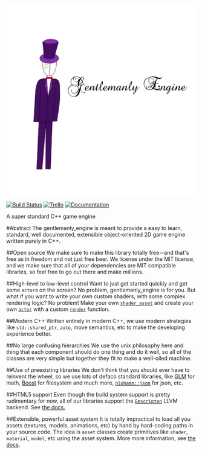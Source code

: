 
![Gentlemanly Engine](logo.png)

[![Build Status](https://travis-ci.org/gentlemans/gentlemanly-engine.svg?branch=master)](https://travis-ci.org/gentlemans/gentlemanly-engine) [![Trello](https://img.shields.io/badge/trello-online-green.svg)](https://trello.com/b/PyLZzMbi/gentlemanly-engine) [ ![Documentation](https://img.shields.io/badge/documentation-online-green.svg)](doc/README.md)

A super standard C++ game engine

#Abstract
The gentlemanly_engine is meant to provide a easy to learn, standard, well documented, extensible object-oriented 2D game engine written purely in C++.

##Open source
We make sure to make this library totally free--and that's free as in freedom and not just free beer. We license under the MIT license, and we make sure that all of your dependencies are MIT compatible libraries, so feel free to go out there and make millions.

##High-level to low-level control
Want to just get started quickly and get some `actor`s on the screen? No problem, gentlemanly_engine is for you. But what if you want to write your own custom shaders, with some complex rendering logic? No problem! Make your own [`shader_asset`](https://gentlemans.github.io/gentlemanly_engine/classge_1_1shader__asset.html) and create your own [`actor`](https://gentlemans.github.io/gentlemanly_engine/classge_1_1actor.html) with a custom [`render`](https://gentlemans.github.io/gentlemanly_engine/classge_1_1actor.html#acfbb095d71e6348c57cc56d121a1b643) function. 

##Modern C++
Written entirely in modern C++, we use modern strategies like `std::shared_ptr`, `auto`, move semantics, etc to make the developing experience better.

##No large confusing hierarchies
We use the unix philosophy here and thing that each component should do one thing and do it well, so all of the classes are very simple but together they fit to make a well-oiled machine.

##Use of preexisting libraries
We don't think that you should ever have to reinvent the wheel, so we use lots of defaco standard libraries, like [GLM](https://github.com/g-truc/glm) for math, [Boost](http://www.boost.org) for filesystem and much more, [`nlohamn::json`](https://github.com/nlohmann/json) for json, etc.

##HTML5 support
Even though the build system support is pretty rudimentary for now, all of our libraries support the [`Emscripten`](https://kripken.github.io/emscripten-site/#) LLVM backend. See [the docs.](doc/COMPILING_WITH_EMSCRIPTEN.md)

##Extensible, powerful asset system
It is totally impractical to load all you assets (textures, models, animations, etc) by hand by hard-coding paths in your source code. The idea is `asset` classes create primitives like `shader`, `material`, `model`, etc using the asset system. More more information, see [the docs](doc/tutorial/asset.md). 
